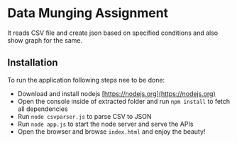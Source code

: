 # Data Munging Assignment

It reads CSV file and create json based on specified conditions and also show graph for the same.

## Installation

To run the application following steps nee to be done:
* Download and install nodejs [https://nodejs.org](https://nodejs.org)
* Open the console inside of extracted folder and run `npm install` to fetch all dependencies
* Run `node csvparser.js` to parse CSV to JSON
* Run `node app.js` to start the node server and serve the APIs
* Open the browser and browse `index.html` and enjoy the beauty!
